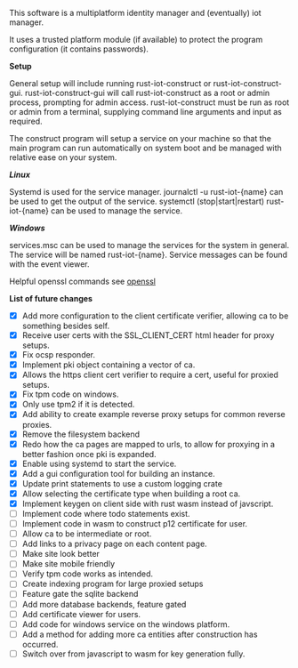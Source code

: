 This software is a multiplatform identity manager and (eventually) iot manager.

It uses a trusted platform module (if available) to protect the program configuration (it contains passwords).

**Setup**

General setup will include running rust-iot-construct or rust-iot-construct-gui. rust-iot-construct-gui will call rust-iot-construct as a root or admin process, prompting for admin access. rust-iot-construct must be run as root or admin from a terminal, supplying command line arguments and input as required.

The construct program will setup a service on your machine so that the main program can run automatically on system boot and be managed with relative ease on your system.

***Linux***

Systemd is used for the service manager. journalctl -u rust-iot-{name} can be used to get the output of the service. systemctl (stop|start|restart) rust-iot-{name} can be used to manage the service.

***Windows***

services.msc can be used to manage the services for the system in general. The service will be named rust-iot-{name}. Service messages can be found with the event viewer.

Helpful openssl commands see [openssl](openssl.md)

**List of future changes**

- [x] Add more configuration to the client certificate verifier, allowing ca to be something besides self.
- [x] Receive user certs with the SSL_CLIENT_CERT html header for proxy setups.
- [x] Fix ocsp responder.
- [x] Implement pki object containing a vector of ca.
- [x] Allows the https client cert verifier to require a cert, useful for proxied setups.
- [x] Fix tpm code on windows.
- [x] Only use tpm2 if it is detected.
- [x] Add ability to create example reverse proxy setups for common reverse proxies.
- [x] Remove the filesystem backend
- [x] Redo how the ca pages are mapped to urls, to allow for proxying in a better fashion once pki is expanded.
- [x] Enable using systemd to start the service.
- [x] Add a gui configuration tool for building an instance.
- [x] Update print statements to use a custom logging crate
- [x] Allow selecting the certificate type when building a root ca.
- [x] Implement keygen on client side with rust wasm instead of javscript.
- [ ] Implement code where todo statements exist.
- [ ] Implement code in wasm to construct p12 certificate for user.
- [ ] Allow ca to be intermediate or root.
- [ ] Add links to a privacy page on each content page.
- [ ] Make site look better
- [ ] Make site mobile friendly
- [ ] Verify tpm code works as intended.
- [ ] Create indexing program for large proxied setups
- [ ] Feature gate the sqlite backend
- [ ] Add more database backends, feature gated
- [ ] Add certificate viewer for users.
- [ ] Add code for windows service on the windows platform.
- [ ] Add a method for adding more ca entities after construction has occurred.
- [ ] Switch over from javascript to wasm for key generation fully.